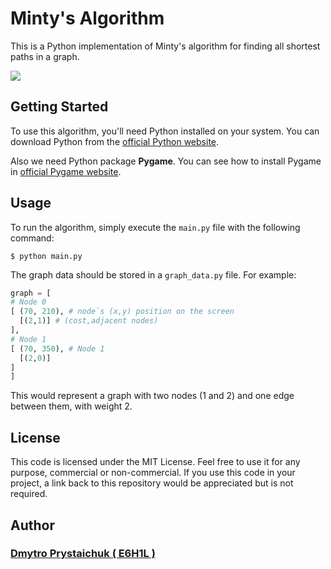 # Minty's Algorithm

This is a Python implementation of Minty's algorithm for finding all shortest paths in a graph.

<image src="images/screen.png">


## Getting Started

To use this algorithm, you'll need Python installed on your system. You can download Python from the [official Python website](https://www.python.org/downloads/).

Also we need Python package **Pygame**.
You can see how to install Pygame in [official Pygame website](https://www.pygame.org/wiki/GettingStarted).

## Usage

To run the algorithm, simply execute the `main.py` file with the following command:
```
$ python main.py
```

The graph data should be stored in a `graph_data.py` file. For example:
```python
graph = [ 
# Node 0
[ (70, 210), # node`s (x,y) position on the screen
  [(2,1)] # (cost,adjacent nodes)
],
# Node 1
[ (70, 350), # Node 1
  [(2,0)]
]
]
```

This would represent a graph with two nodes (1 and 2) and one edge between them, with weight 2.

## License

This code is licensed under the MIT License. Feel free to use it for any purpose, commercial or non-commercial. If you use this code in your project, a link back to this repository would be appreciated but is not required.

## Author

### **[Dmytro Prystaichuk ( E6H1L )](https://github.com/E6h1l)**






